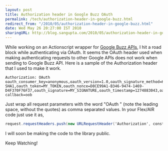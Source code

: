 ```yaml
---
layout: post
title: Authorization header in Google Buzz OAuth
permalink: /tech/authorization-header-in-google-buzz.html
redirect_from: "/2010/05/authorization-header-in-google-buzz.html"
date: Wed May 26 20:27:00 IST 2010
sharingURL: http://blog.sangupta.com/2010/05/authorization-header-in-google-buzz.html
---
```


While working on an Actionscript wrapper for 
<a href="http://code.google.com/apis/buzz">Google Buzz APIs</a>, I hit a road block 
while authenticating via OAuth. It seems the OAuth header used when making authenticating 
requests to other Google APIs does not work when sending to Google Buzz API. Here is a 
sample of the Authorization header that I used to make it work.

```
Authorization: OAuth oauth_consumer_key=anonymous,oauth_version=1.0,oauth_signature_method=HMAC- SHA1,oauth_token=MY_TOKEN,oauth_nonce=D8CE99A1-B346-9474-1469-D4F370F76F37,oauth_signature=MY_SIGNATURE,oauth_timestamp=1274883043,oauth_ callback=oob
```

Just wrap all request parameters with the word "OAuth " (note the leading space, without the quotes) 
as comma separated values. In your Flex/AIR code just use it as, 

```actionscript
request.requestHeaders.push(new URLRequestHeader('Authorization', constructedHeader));
```

I will soon be making the code to the library public.

Keep Watching!
